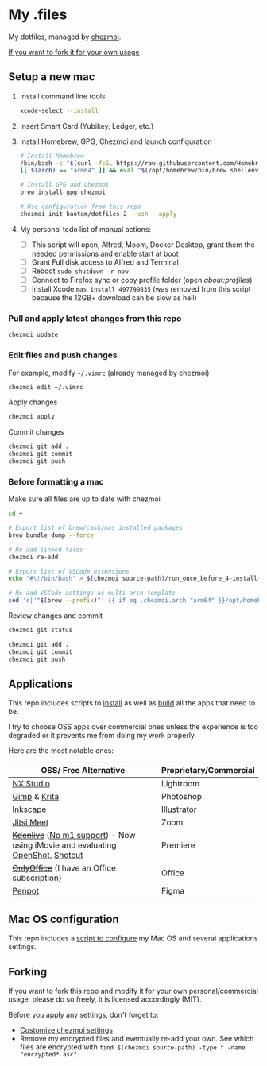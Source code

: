 # My .files

My dotfiles, managed by [chezmoi](https://github.com/twpayne/chezmoi).

[If you want to fork it for your own usage](#forking)

## Setup a new mac

1. Install command line tools

   ```sh
   xcode-select --install
   ```

2. Insert Smart Card (Yubikey, Ledger, etc.)

3. Install Homebrew, GPG, Chezmoi and launch configuration

   ```sh
   # Install Homebrew
   /bin/bash -c "$(curl -fsSL https://raw.githubusercontent.com/Homebrew/install/HEAD/install.sh)"
   [[ $(arch) == "arm64" ]] && eval "$(/opt/homebrew/bin/brew shellenv)" || eval "$(/usr/local/bin/brew shellenv)"

   # Install GPG and Chezmoi
   brew install gpg chezmoi

   # Use configuration from this repo
   chezmoi init baotam/dotfiles-2 --ssh --apply
   ```

4. My personal todo list of manual actions:

   - [ ] This script will open, Alfred, Moom, Docker Desktop, grant them the needed permissions and enable start at boot
   - [ ] Grant Full disk access to Alfred and Terminal
   - [ ] Reboot `sudo shutdown -r now`
   - [ ] Connect to Firefox sync or copy profile folder (open _about:profiles_)
   - [ ] Install Xcode `mas install 497799835` (was removed from this script because the 12GB+ download can be slow as hell)

### Pull and apply latest changes from this repo

```sh
chezmoi update
```

### Edit files and push changes

For example, modify `~/.vimrc` (already managed by chezmoi)

```sh
chezmoi edit ~/.vimrc
```

Apply changes

```sh
chezmoi apply
```

Commit changes

```sh
chezmoi git add .
chezmoi git commit
chezmoi git push
```

### Before formatting a mac

Make sure all files are up to date with chezmoi

```sh
cd ~

# Export list of brew/cask/mas installed packages
brew bundle dump --force

# Re-add linked files
chezmoi re-add

# Export list of VSCode extensions
echo "#\!/bin/bash" > $(chezmoi source-path)/run_once_before_4-install-vscode-extensions.sh && code --list-extensions | xargs -I{} echo code --install-extension {} >> $(chezmoi source-path)/run_once_before_4-install-vscode-extensions.sh

# Re-add VSCode settings as multi-arch template
sed 's|'"$(brew --prefix)"'|{{ if eq .chezmoi.arch "arm64" }}/opt/homebrew{{ else }}/usr/local{{ end }}|' ~/Library/Application\ Support/Code/User/settings.json > $(chezmoi source-path)/private_Library/private_Application\ Support/private_Code/User/settings.json.tmpl
```

Review changes and commit

```sh
chezmoi git status

chezmoi git add .
chezmoi git commit
chezmoi git push
```

## Applications

This repo includes scripts to
[install](run_once_before_3-install-packages-darwin.sh.tmpl) as well as
[build](run_once_before_5-build-apps-darwin.sh.tmpl) all the apps that need to be.

I try to choose OSS apps over commercial ones unless the experience is too degraded or it prevents me from doing my work properly.

Here are the most notable ones:

| OSS/ Free Alternative                                                                                                                                                                                                                         | Proprietary/Commercial |
| --------------------------------------------------------------------------------------------------------------------------------------------------------------------------------------------------------------------------------------------- | ---------------------- |
| [NX Studio](https://www.nikonusa.com/en/nikon-products/imaging-software/nx-studio.page)                                                                                                                                                       | Lightroom              |
| [Gimp](https://github.com/GNOME/gimp) & [Krita](https://github.com/KDE/krita)                                                                                                                                                                 | Photoshop              |
| [Inkscape](https://gitlab.com/inkscape/inkscape)                                                                                                                                                                                              | Illustrator            |
| [Jitsi Meet](https://github.com/jitsi/jitsi-meet)                                                                                                                                                                                             | Zoom                   |
| ~~[Kdenlive](https://kdenlive.org)~~ ([No m1 support](https://bugs.kde.org/show_bug.cgi?id=448443)) - Now using iMovie and evaluating [OpenShot](https://github.com/OpenShot/openshot-qt), [Shotcut](https://github.com/mltframework/shotcut) | Premiere               |
| ~~[OnlyOffice](https://github.com/ONLYOFFICE/DesktopEditors)~~ (I have an Office subscription)                                                                                                                                                | Office                 |
| [Penpot](https://github.com/penpot/penpot)                                                                                                                                                                                                    | Figma                  |

## Mac OS configuration

This repo includes a [script to configure](run_once_after_configure-apps-darwin.sh.tmpl) my Mac OS and several applications settings.

## Forking

If you want to fork this repo and modify it for your own personal/commercial usage, please do so freely, it is licensed accordingly (MIT).

Before you apply any settings, don't forget to:

- [Customize chezmoi settings](.chezmoi.toml.tmpl)
- Remove my encrypted files and eventually re-add your own. See which files are encrypted with `find $(chezmoi source-path) -type f -name "encrypted*.asc"`
